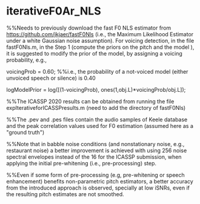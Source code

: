 # iterativeF0Ar_NLS

%%Needs to previously download the fast F0 NLS estimator from https://github.com/jkjaer/fastF0Nls (i.e., the Maximum Likelihood Estimator under a white Gaussian noise assumption). 
For voicing detection, in the file fastF0Nls.m, in the Step 1 (compute the priors on the pitch and the model ), it is suggested to modify the prior of the model, by assigning a voicing probability, e.g., 

voicingProb = 0.60;  %%i.e., the probability of a not-voiced model (either unvoiced speech or silence) is 0.40

logModelPrior = log([(1-voicingProb), ones(1,obj.L)*voicingProb/obj.L]);

%%The ICASSP 2020 results can be obtained from running the file expIterativeforICASSPresults.m (need to add the directory of fastF0Nls) 

%%The .pev and .pes files contain the audio samples of Keele database and the peak correlation values used for F0 estimation (assumed here as a "ground truth") 

%%Note that in babble noise conditions (and nonstationary noise, e.g., restaurant noise) a better improvement is achieved with using 256 noise spectral envelopes instead of the 16 for the ICASSP submission, when applying the initial pre-whitening (i.e., pre-processing) step. 

%%Even if some form of pre-processing (e.g, pre-whitening or speech enhancement) benefits non-parametric pitch estimators, a better accuracy from the introduced approach is observed, specially at low iSNRs, even if the resulting pitch estimates are not smoothed. 

